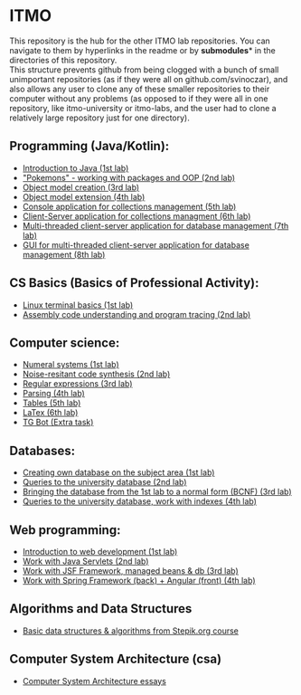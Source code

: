 # ITMO
[//]: # "⚠️ ***submodules* for new repos temporarily unavailable***"

This repository is the hub for the other ITMO lab repositories. You can  navigate to them by hyperlinks in the readme or by **submodules*** in the directories of this repository.  
This structure prevents github from being clogged with a bunch of small unimportant repositories (as if they were all on github.com/svinoczar), and also allows any user to clone any of these smaller repositories to their computer without any problems (as opposed to if they were all in one repository, like itmo-university or itmo-labs, and the user had to clone a relatively large repository just for one directory).

## Programming (Java/Kotlin):
- [Introduction to Java (1st lab)](https://github.com/svinoczarITMO/s1-prog-lab1/tree/main)
- ["Pokemons" - working with packages and OOP (2nd lab)](https://github.com/svinoczarITMO/s1-prog-lab2/tree/main)
- [Object model creation (3rd lab)](https://github.com/svinoczarITMO/s1-prog-lab3/tree/main)
- [Object model extension (4th lab)](https://github.com/svinoczarITMO/s1-prog-lab4/tree/main) 
- [Console application for collections management (5th lab)](https://github.com/svinoczarITMO/s2-prog-lab5/tree/main)
- [Client-Server application for collections managment (6th lab)](https://github.com/svinoczarITMO/s2-prog-lab6/tree/main)
- [Multi-threaded client-server application for database management (7th lab)](https://github.com/svinoczarITMO/s2-prog-lab7/tree/main)
- [GUI for multi-threaded client-server application for database management (8th lab)](https://github.com/svinoczarITMO/s2-prog-lab8/tree/main)

## CS Basics (Basics of Professional Activity):
- [Linux terminal basics (1st lab)](https://github.com/svinoczarITMO/s1-bpa-lab1/tree/main)
- [Assembly code understanding and program tracing (2nd lab)](https://github.com/svinoczarITMO/s1-bpa-lab2/tree/main)

## Computer science:
- [Numeral systems (1st lab)](https://github.com/svinoczarITMO/s1-cs-lab1/tree/main)
- [Noise-resitant code synthesis (2nd lab)](https://github.com/svinoczarITMO/s1-cs-lab2/tree/main)
- [Regular expressions (3rd lab)](https://github.com/svinoczarITMO/s1-cs-lab3/tree/main)
- [Parsing (4th lab)](https://github.com/svinoczarITMO/s1-cs-lab4/tree/main)
- [Tables (5th lab)](https://github.com/svinoczarITMO/s1-cs-lab5/tree/main)
- [LaTex (6th lab)](https://github.com/svinoczarITMO/s1-cs-lab6/tree/main)
- [TG Bot (Extra task)](https://github.com/svinoczarITMO/s1-cs-extra/tree/main)

## Databases:
- [Creating own database on the subject area (1st lab)](https://github.com/svinoczarITMO/s2-db-lab1/tree/main)
- [Queries to the university database (2nd lab)](https://github.com/svinoczarITMO/s2-db-lab2/tree/main)
- [Bringing the database from the 1st lab to a normal form (BCNF) (3rd lab)](https://github.com/svinoczarITMO/s2-db-lab3/tree/main)
- [Queries to the university database, work with indexes (4th lab)](https://github.com/svinoczarITMO/s2-db-lab4/tree/main)

## Web programming:
- [Introduction to web development (1st lab)](https://github.com/svinoczarITMO/s3-web-lab1/tree/main)
- [Work with Java Servlets (2nd lab)](https://github.com/svinoczarITMO/s3-web-lab2/tree/main)
- [Work with JSF Framework, managed beans & db (3rd lab)](https://github.com/svinoczarITMO/s3-web-lab3/tree/main)
- [Work with Spring Framework (back) + Angular (front) (4th lab)](https://github.com/svinoczarITMO/s3-web-lab4/tree/main)

## Algorithms and Data Structures
- [Basic data structures & algorithms from Stepik.org course](https://github.com/svinoczarITMO/s4-dsa-stepik)

## Computer System Architecture (csa)
- [Computer System Architecture essays](https://github.com/svinoczarITMO/s4-csa-lab2)
